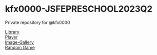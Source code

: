 # kfx0000-JSFEPRESCHOOL2023Q2
Private repository for @kfx0000

<a href="https://rolling-scopes-school.github.io/kfx0000-JSFEPRESCHOOL2023Q2/library/index.html" target="_blank">Library</a>
<br>
<a href="https://rolling-scopes-school.github.io/kfx0000-JSFEPRESCHOOL2023Q2/audio-player/index.html" target="_blank">Player</a>
<br>
<a href="https://rolling-scopes-school.github.io/kfx0000-JSFEPRESCHOOL2023Q2/image-gallery/index.html" target="_blank">Image-Gallery</a>
<br>
<a href="https://rolling-scopes-school.github.io/kfx0000-JSFEPRESCHOOL2023Q2/random-game/index.html" target="_blank">Random Game</a>